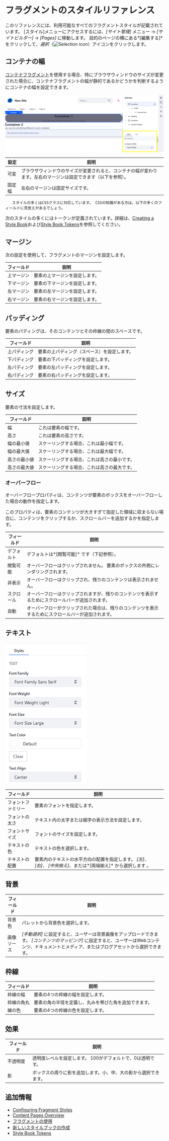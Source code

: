 # フラグメントのスタイルリファレンス

このリファレンスには、利用可能なすべてのフラグメントスタイルが記載されています。 [スタイル]メニューにアクセスするには、*[サイト管理]* メニュー → *[サイトビルダー]* → *[Pages]* に移動します。 目的のページの横にある*[編集する]* をクリックして、*選択*（![Selection icon](../../../images/icon-page-tree.png)）アイコンをクリックします。

## コンテナの幅

[コンテナフラグメント](./using-fragments.md#using-the-container-fragment)を使用する場合、特にブラウザウィンドウのサイズが変更された場合に、コンテナフラグメントの幅が静的であるかどうかを判断するようにコンテナの幅を設定できます。

![コンテナは、可変または固定幅のいずれかに設定できます。](./fragment-styles-reference/images/01.png)

| 設定  | 説明                                                       |
| --- | -------------------------------------------------------- |
| 可変  | ブラウザウィンドウのサイズが変更されると、コンテナの幅が変わります。左右のマージンは設定できます（以下を参照）。 |
| 固定幅 | 左右のマージンは固定サイズです。                                         |

``` tip::
   スタイルの多くはCSSクラスに対応しています。 CSSの知識がある方は、以下の多くのフィールドに見覚えがあるでしょう。
```

次のスタイルの多くにはトークンが定義されています。詳細は、[Creating a Style Book](../../site-appearance/creating-a-style-book.md)および[Style Book Tokens](../../site-appearance/developer-guide/style-book-token-definitions.md)を参照してください。

## マージン

次の設定を使用して、フラグメントのマージンを設定します。

| フィールド | 説明              |
| ----- | --------------- |
| 上マージン | 要素の上マージンを設定します。 |
| 下マージン | 要素の下マージンを設定します。 |
| 左マージン | 要素の左マージンを設定します。 |
| 右マージン | 要素の右マージンを設定します。 |

## パッディング

要素のパディングは、そのコンテンツとその枠線の間のスペースです。

| フィールド  | 説明                     |
| ------ | ---------------------- |
| 上パディング | 要素の上パディング（スペース）を設定します。 |
| 下パディング | 要素の下パッディングを設定します。      |
| 左パディング | 要素の左パッディングを設定します。      |
| 右パディング | 要素の右パッディングを設定します。      |

## サイズ

要素の寸法を設定します。

| フィールド  | 説明                     |
| ------ | ---------------------- |
| 幅      | これは要素の幅です。             |
| 高さ     | これは要素の高さです。            |
| 幅の最小値  | スケーリングする場合、これは最小幅です。   |
| 幅の最大値  | スケーリングする場合、これは最大幅です。   |
| 高さの最小値 | スケーリングする場合、これは高さの最小です。 |
| 高さの最大値 | スケーリングする場合、これは高さの最大です。 |

### オーバーフロー

オーバーフロープロパティは、コンテンツが要素のボックスをオーバーフローした場合の動作を指定します。

このプロパティは、要素のコンテンツが大きすぎて指定した領域に収まらない場合に、コンテンツをクリップするか、スクロールバーを追加するかを指定します。

| フィールド | 説明                                                 |
| ----- | -------------------------------------------------- |
| デフォルト | デフォルトは*[閲覧可能]* です（下記参照）。                            |
| 閲覧可能  | オーバーフローはクリップされません。 要素のボックスの外側にレンダリングされます。          |
| 非表示   | オーバーフローはクリップされ、残りのコンテンツは表示されません。                   |
| スクロール | オーバーフローはクリップされますが、残りのコンテンツを表示するためにスクロールバーが追加されます。  |
| 自動    | オーバーフローがクリップされた場合は、残りのコンテンツを表示するためにスクロールバーが追加されます。 |

## テキスト

![要素テキストの表示方法を設定できます。](./fragment-styles-reference/images/02.png)

| フィールド     | 説明                                                                  |
| --------- | ------------------------------------------------------------------- |
| フォントファミリー | 要素のフォントを指定します。                                                      |
| フォントの太さ   | テキスト内の太字または細字の表示方法を設定します。                                           |
| フォントサイズ   | フォントのサイズを設定します。                                                     |
| テキストの色    | テキストの色を選択します。                                                       |
| テキストの配置   | 要素内のテキストの水平方向の配置を指定します。 *[左]*、 *[右]*、 *[中央揃え]*、または*[両端揃え]* から選択します 。 |

## 背景

| フィールド | 説明                                                                                                       |
| ----- | -------------------------------------------------------------------------------------------------------- |
| 背景色   | パレットから背景色を選択します。                                                                                         |
| 画像ソース | *[手動選択]* に設定すると、ユーザーは背景画像をアップロードできます。 *[コンテンツのマッピング]* に設定すると、ユーザーはWebコンテンツ、ドキュメントとメディア、またはブログアセットから選択できます。 |

## 枠線

| フィールド | 説明                          |
| ----- | --------------------------- |
| 枠線の幅  | 要素の4つの枠線の幅を設定します。           |
| 枠線の角丸 | 要素の角の半径を定義し、丸みを帯びた角を追加できます。 |
| 線の色   | 要素の4つの枠線の色を設定します。           |

## 効果

| フィールド | 説明                               |
| ----- | -------------------------------- |
| 不透明度  | 透明度レベルを設定します。 100がデフォルトで、0は透明です。 |
| 影     | ボックスの周りに影を追加します。小、中、大の影から選択できます。 |

## 追加情報

  - [Configuring Fragment Styles](./configuring-fragment-styles.md)
  - [Content Pages Overview](./content-pages-overview.md)
  - [フラグメントの使用](./using-fragments.md)
  - [新しいスタイルブックの作成](../../site-appearance/creating-a-style-book.md)
  - [Style Book Tokens](../../site-appearance/developer-guide/style-book-token-definitions.md)
